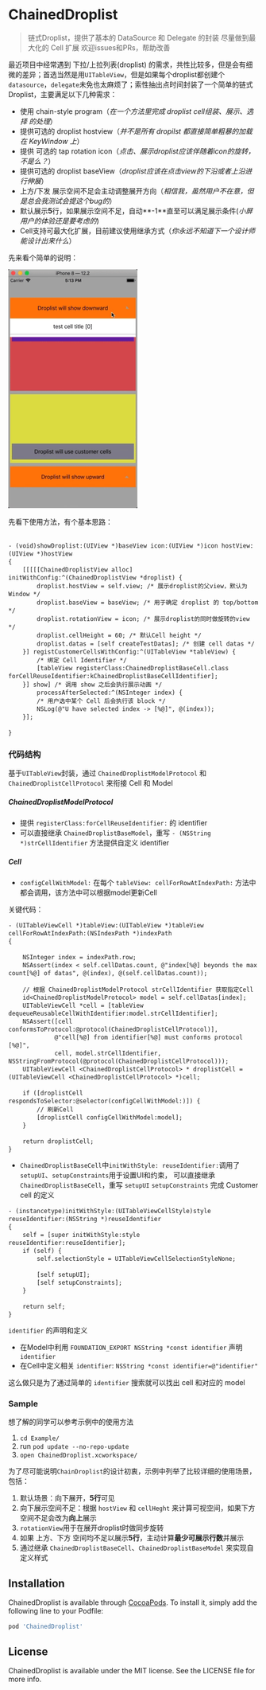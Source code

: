 # ChainedDroplist

> 链式Droplist，提供了基本的 DataSource 和 Delegate 的封装
> 尽量做到最大化的 Cell 扩展
> 欢迎issues和PRs，帮助改善


最近项目中经常遇到 下拉/上拉列表(droplist) 的需求，共性比较多，但是会有细微的差异；首选当然是用`UITableView`，但是如果每个droplist都创建个`datasource`，`delegate`未免也太麻烦了；索性抽出点时间封装了一个简单的链式Droplist，主要满足以下几种需求：
- 使用 chain-style program（_在一个方法里完成 droplist cell组装、展示、选择 的处理_）
- 提供可选的 droplist hostview（_并不是所有 dropilst 都直接简单粗暴的加载在 KeyWindow 上_）
- 提供 可选的 tap rotation icon（_点击、展示droplist应该伴随着icon的旋转，不是么？_）
- 提供可选的 droplist baseView（_droplist应该在点击view的下沿或者上沿进行伸展_）
- 上方/下发 展示空间不足会主动调整展开方向（_相信我，虽然用户不在意，但是总会我测试会提这个bug的_）
- 默认展示**5**行，如果展示空间不足，自动**-1**直至可以满足展示条件(_小屏用户的体验还是要考虑的_)
- Cell支持可最大化扩展，目前建议使用继承方式（_你永远不知道下一个设计师能设计出来什么_）

先来看个简单的说明：

![](./doc/image/droplist_show.gif)



先看下使用方法，有个基本思路：

```ObjC

- (void)showDroplist:(UIView *)baseView icon:(UIView *)icon hostView:(UIView *)hostView
{
    [[[[[ChainedDroplistView alloc] initWithConfig:^(ChainedDroplistView *droplist) {
        droplist.hostView = self.view; /* 展示droplist的父view，默认为Window */
        droplist.baseView = baseView; /* 用于确定 droplist 的 top/bottom */
        droplist.rotationView = icon; /* 展示droplist的同时做旋转的view */
        droplist.cellHeight = 60; /* 默认Cell height */
        droplist.datas = [self createTestDatas]; /* 创建 cell datas */
    }] registCustomerCellsWithConfig:^(UITableView *tableView) {
        /* 绑定 Cell Identifier */ 
        [tableView registerClass:ChainedDroplistBaseCell.class forCellReuseIdentifier:kChainedDroplistBaseCellIdentifier];
    }] show] /* 调用 show 之后会执行展示动画 */
        processAfterSelected:^(NSInteger index) {
        /* 用户选中某个 Cell 后会执行该 block */
        NSLog(@"U have selected index -> [%@]", @(index));
    }];
    
}

```


### 代码结构

基于`UITableView`封装，通过 `ChainedDroplistModelProtocol` 和 `ChainedDroplistCellProtocol` 来衔接 Cell 和 Model

##### ChainedDroplistModelProtocol

- 提供 `registerClass:forCellReuseIdentifier:` 的 identifier
- 可以直接继承 `ChainedDroplistBaseModel`，重写 `- (NSString *)strCellIdentifier` 方法提供自定义 identifier

##### Cell

- `configCellWithModel:` 在每个 `tableView: cellForRowAtIndexPath:` 方法中都会调用，该方法中可以根据model更新Cell

关键代码：
```ObjC
- (UITableViewCell *)tableView:(UITableView *)tableView cellForRowAtIndexPath:(NSIndexPath *)indexPath
{
    
    NSInteger index = indexPath.row;
    NSAssert(index < self.cellDatas.count, @"index[%@] beyonds the max count[%@] of datas", @(index), @(self.cellDatas.count));

    // 根据 ChainedDroplistModelProtocol strCellIdentifier 获取指定Cell
    id<ChainedDroplistModelProtocol> model = self.cellDatas[index];
    UITableViewCell *cell = [tableView dequeueReusableCellWithIdentifier:model.strCellIdentifier];
    NSAssert([cell conformsToProtocol:@protocol(ChainedDroplistCellProtocol)],
             @"cell[%@] from identifier[%@] must conforms protocol [%@]",
             cell, model.strCellIdentifier, NSStringFromProtocol(@protocol(ChainedDroplistCellProtocol)));
    UITableViewCell <ChainedDroplistCellProtocol> * droplistCell = (UITableViewCell <ChainedDroplistCellProtocol> *)cell;
    
    if ([droplistCell respondsToSelector:@selector(configCellWithModel:)]) {
        // 刷新Cell
        [droplistCell configCellWithModel:model];
    }
    
    return droplistCell;
}
```

- `ChainedDroplistBaseCell`中`initWithStyle: reuseIdentifier:`调用了 `setupUI`、`setupConstraints`用于设置UI和约束， 可以直接继承 `ChainedDroplistBaseCell`，重写 `setupUI` `setupConstraints` 完成 Customer cell 的定义

```ObjC
- (instancetype)initWithStyle:(UITableViewCellStyle)style reuseIdentifier:(NSString *)reuseIdentifier
{
    self = [super initWithStyle:style reuseIdentifier:reuseIdentifier];
    if (self) {
        self.selectionStyle = UITableViewCellSelectionStyleNone;

        [self setupUI];
        [self setupConstraints];
    }
    
    return self;
}
```

`identifier` 的声明和定义
- 在Model中利用 `FOUNDATION_EXPORT NSString *const identifier` 声明`identifier`
- 在Cell中定义相关 `identifier`:  `NSString *const identifier=@"identifier"`

这么做只是为了通过简单的 `identifier` 搜索就可以找出 cell 和对应的 model


### Sample

想了解的同学可以参考示例中的使用方法

1. `cd Example/`
2. run `pod update --no-repo-update`
3. `open ChainedDroplist.xcworkspace/`

为了尽可能说明`ChainDroplist`的设计初衷，示例中列举了比较详细的使用场景，包括：

1. 默认场景：向下展开，**5行**可见
2. 向下展示空间不足：根据 `hostView` 和 `cellHeght` 来计算可视空间，如果下方空间不足会改为**向上**展示
3. `rotationView`用于在展开droplist时做同步旋转
4. 如果 上方、下方 空间均不足以展示**5行**，主动计算**最少可展示行数**并展示
5. 通过继承 `ChainedDroplistBaseCell`、`ChainedDroplistBaseModel` 来实现自定义样式

## Installation

ChainedDroplist is available through [CocoaPods](https://cocoapods.org). To install
it, simply add the following line to your Podfile:

```ruby
pod 'ChainedDroplist'
```

## License

ChainedDroplist is available under the MIT license. See the LICENSE file for more info.
